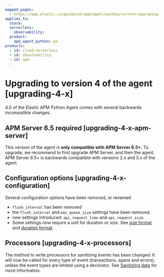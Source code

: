 ```yaml
---
mapped_pages:
  - https://www.elastic.co/guide/en/apm/agent/python/current/upgrading-4.x.html
applies_to:
  stack:
  serverless:
    observability:
  product:
    apm_agent_python: ga
products:
  - id: cloud-serverless
  - id: observability
  - id: apm
---
```


# Upgrading to version 4 of the agent [upgrading-4-x]

4.0 of the Elastic APM Python Agent comes with several backwards incompatible changes.

## APM Server 6.5 required [upgrading-4-x-apm-server]

This version of the agent is **only compatible with APM Server 6.5+**. To upgrade, we recommend to first upgrade APM Server, and then the agent. APM Server 6.5+ is backwards compatible with versions 2.x and 3.x of the agent.


## Configuration options [upgrading-4-x-configuration]

Several configuration options have been removed, or renamed

* `flush_interval` has been removed
* the `flush_interval` and `max_queue_size` settings have been removed.
* new settings introduced: `api_request_time` and `api_request_size`.
* Some settings now require a unit for duration or size. See [size format](configuration.md#config-format-size) and [duration format](configuration.md#config-format-duration).


## Processors [upgrading-4-x-processors]

The method to write processors for sanitizing events has been changed. It will now be called for every type of event (transactions, spans and errors), unless the event types are limited using a decorator. See [Sanitizing data](sanitizing-data.md) for more information.


